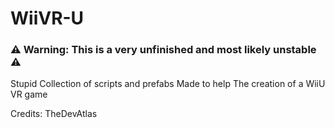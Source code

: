 # WiiVR-U

### ⚠️ Warning: This is a very unfinished and most likely unstable ⚠️
Stupid Collection of scripts and prefabs Made to help The creation of a WiiU VR game

Credits: TheDevAtlas

